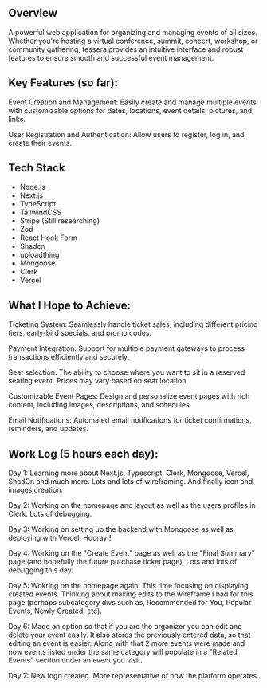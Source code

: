 ## Overview 
A powerful web application for organizing and managing events of all sizes. Whether you're hosting a virtual conference, summit, concert, workshop, or community gathering, tessera provides an intuitive interface and robust features to ensure smooth and successful event management.

## Key Features (so far):
Event Creation and Management: Easily create and manage multiple events with customizable options for dates, locations, event details, pictures, and links.

User Registration and Authentication: Allow users to register, log in, and create their events.

## Tech Stack
- Node.js
- Next.js
- TypeScript
- TailwindCSS
- Stripe (Still researching)
- Zod
- React Hook Form
- Shadcn
- uploadthing
- Mongoose
- Clerk
- Vercel

## What I Hope to Achieve:
Ticketing System: Seamlessly handle ticket sales, including different pricing tiers, early-bird specials, and promo codes.

Payment Integration: Support for multiple payment gateways to process transactions efficiently and securely.

Seat selection: The ability to choose where you want to sit in a reserved seating event. Prices may vary based on seat location

Customizable Event Pages: Design and personalize event pages with rich content, including images, descriptions, and schedules.

Email Notifications: Automated email notifications for ticket confirmations, reminders, and updates.

## Work Log (5 hours each day):
Day 1: Learning more about Next.js, Typescript, Clerk, Mongoose, Vercel, ShadCn and much more. Lots and lots of wireframing. And finally icon and images creation.

Day 2: Working on the homepage and layout as well as the users profiles in Clerk. Lots of debugging.

Day 3: Working on setting up the backend with Mongoose as well as deploying with Vercel. Hooray!!

Day 4: Working on the "Create Event" page as well as the "Final Summary" page (and hopefully the future purchase ticket page). Lots and lots of debugging this day.

Day 5: Wokring on the homepage again. This time focusing on displaying created events. Thinking about making edits to the wireframe I had for this page (perhaps subcategory divs such as, Recommended for You, Popular Events, Newly Created, etc).

Day 6: Made an option so that if you are the organizer you can edit and delete your event easily. It also stores the previously entered data, so that editing an event is easier. Along with that 2 more events were made and now events listed under the same category will populate in a "Related Events" section under an event you visit.

Day 7: New logo created. More representative of how the platform operates.